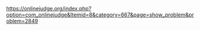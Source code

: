https://onlinejudge.org/index.php?option=com_onlinejudge&Itemid=8&category=667&page=show_problem&problem=2849